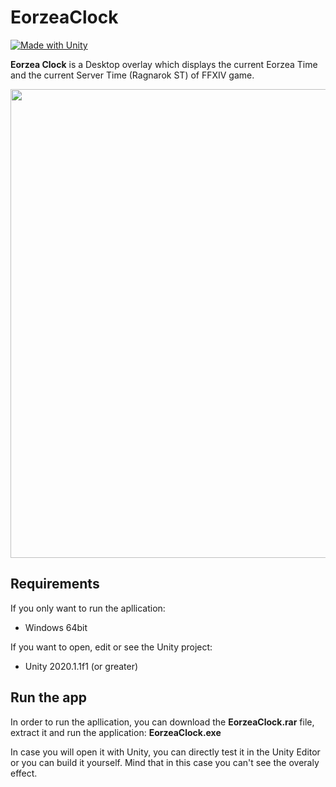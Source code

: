 # EorzeaClock
[![Made with Unity](https://img.shields.io/badge/Made%20with-Unity-57b9d3.svg?style=flat&logo=unity)](https://www.unity.com)

**Eorzea Clock** is a Desktop overlay which displays the current Eorzea Time and the current Server Time (Ragnarok ST) of FFXIV game.

<img src="https://github.com/xPoke-glitch/EorzeaClock/blob/main/Screenshots/EorzeaClock.JPG" width="750">

## Requirements

If you only want to run the apllication:
* Windows 64bit

If you want to open, edit or see the Unity project:
* Unity 2020.1.1f1 (or greater)

## Run the app

In order to run the apllication, you can download the **EorzeaClock.rar** file, extract it and run the application: **EorzeaClock.exe**

In case you will open it with Unity, you can directly test it in the Unity Editor or you can build it yourself. Mind that in this case you can't see the overaly effect.
